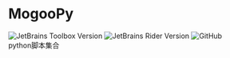 # MogooPy
![JetBrains Toolbox Version](https://img.shields.io/badge/Toolbox-tools-red?style=flat-square)
![JetBrains Rider Version](https://img.shields.io/badge/PyCharm-v2020.3.3-green?style=flat-square)
![GitHub](https://img.shields.io/github/license/MogooStudio/Mogoo?style=flat-square)    
python脚本集合  
